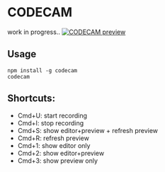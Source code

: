 # CODECAM
work in progress..
[![CODECAM preview](https://pakastin.github.io/codecam/preview.gif)](https://pakastin.github.io/codecam)

## Usage
```
npm install -g codecam
codecam
```
## Shortcuts:
- Cmd+U: start recording
- Cmd+I: stop recording
- Cmd+S: show editor+preview + refresh preview
- Cmd+R: refresh preview
- Cmd+1: show editor only
- Cmd+2: show editor+preview
- Cmd+3: show preview only
